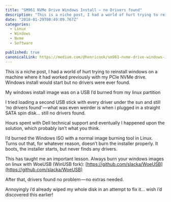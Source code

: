 ```yaml
---
title: "SM961 NVMe Drive Windows Install — no Drivers found"
description: "This is a niche post, I had a world of hurt trying to reinstall windows on a machine where it had worked previously with my PCIe NVMe drive. Windows install would start but no drivers were ever…"
date: "2018-01-29T08:49:09.767Z"
categories: 
  - Linux
  - Windows
  - Nvme
  - Software

published: true
canonicalLink: https://medium.com/@henricook/sm961-nvme-drive-windows-install-no-drivers-found-e474acbad3a6
---
```


This is a niche post, I had a world of hurt trying to reinstall windows on a machine where it had worked previously with my PCIe NVMe drive. Windows install would start but no drivers were ever found.

My windows install image was on a USB I’d burned from my linux partition

I tried loading a second USB stick with every driver under the sun and still ‘no drivers found’ — what was even weirder is when i plugged in a straight SATA spin disk… still no drivers found.

Hours spent with Dell technical support and eventually I happened upon the solution, which probably isn’t what you think.

I’d burned the Windows ISO with a normal image burning tool in Linux. Turns out that, for whatever reason, doesn’t burn the installer properly. It boots, the installer starts, but never finds any drivers.

This has taught me an important lesson. Always burn your windows images on linux with WoeUSB (WinUSB fork): [https://github.com/slacka/WoeUSB](https://github.com/slacka/WoeUSB)

After that, drivers found no problem — no extras needed.

Annoyingly i’d already wiped my whole disk in an attempt to fix it… wish i’d discovered this earlier!